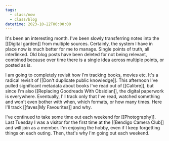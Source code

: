 ```yaml
---
tags:
  - class/now
  - class/blog
datetime: 2023-10-22T00:00:00
---
```

It's been an interesting month. I've been slowly transferring notes into the [[Digital garden]] from multiple sources. Certainly, the system I have in place now is much better for me to manage. Single points of truth, all interlinked. Old blog posts have been deleted for not being relevant, combined because over time there is a single idea across multiple points, or posted as is.

I am going to completely revisit how I'm tracking books, movies etc. It's a radical revisit of [[Don't duplicate public knowledge]]. This afternoon I've pulled significant metadata about books I've read out of [[Calibre]], but since I'm also [[Replacing Goodreads With Obsidian]], the digital paperwork is everywhere. Eventually, I'll track only that I've read, watched something and won't even bother with when, which formats, or how many times. Here I'll track [[faves|My Favourites]] and why.

I've continued to take some time out each weekend for [[Photography]]. Last Tuesday I was a visitor for the first time at the [[Bendigo Camera Club]] and will join as a member. I'm enjoying the hobby, even if I keep forgetting things on each outing. Then, that's why I'm going out each weekend.